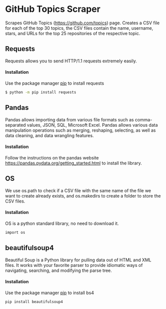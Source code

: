 # GitHub Topics Scraper
Scrapes GitHub Topics (https://github.com/topics) page. Creates a CSV file for each of the top 30 topics, the CSV files contain the name, username, stars, and URLs for the top 25 repositories of the respective topic.

## Requests
Requests allows you to send HTTP/1.1 requests extremely easily.

#### Installation
Use the package manager [pip](https://pip.pypa.io/en/stable/) to install requests

```bash
$ python -m pip install requests
```

## Pandas
Pandas allows importing data from various file formats such as comma-separated values, JSON, SQL, Microsoft Excel. Pandas allows various data manipulation operations such as merging, reshaping, selecting, as well as data cleaning, and data wrangling features.

#### Installation
Follow the instructions on the pandas website https://pandas.pydata.org/getting_started.html to install the library.


## OS
We use os.path to check if a CSV file with the same name of the file we want to create already exists, and os.makedirs to create a folder to store the CSV files.

#### Installation
OS is a python standard library, no need to download it.

```bash
import os
```

## beautifulsoup4
Beautiful Soup is a Python library for pulling data out of HTML and XML files. It works with your favorite parser to provide idiomatic ways of navigating, searching, and modifying the parse tree.

#### Installation 
Use the package manager [pip](https://pip.pypa.io/en/stable/) to install bs4

```bash
pip install beautifulsoup4
```

